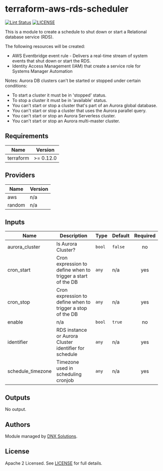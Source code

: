# terraform-aws-rds-scheduler

[![Lint Status](https://github.com/DNXLabs/terraform-aws-rds-scheduler/workflows/Lint/badge.svg)](https://github.com/DNXLabs/terraform-aws-rds-scheduler/actions)
[![LICENSE](https://img.shields.io/github/license/DNXLabs/terraform-aws-rds-scheduler)](https://github.com/DNXLabs/terraform-aws-rds-scheduler/blob/master/LICENSE)

This is a module to create a schedule to shut down or start a Relational database service (RDS).

The following resources will be created:
 - AWS Eventbridge event rule - Delivers a real-time stream of system events that shut down or start the RDS.
 - Identity Access Management (IAM) that create a service role for Systems Manager Automation

Notes:
Aurora DB clusters can't be started or stopped under certain conditions:
- To start a cluster it must be in 'stopped' status.
- To stop a cluster it must be in 'available' status.
- You can't start or stop a cluster that's part of an Aurora global database.
- You can't start or stop a cluster that uses the Aurora parallel query.
- You can't start or stop an Aurora Serverless cluster.
- You can't start or stop an Aurora multi-master cluster.

<!--- BEGIN_TF_DOCS --->

## Requirements

| Name | Version |
|------|---------|
| terraform | >= 0.12.0 |

## Providers

| Name | Version |
|------|---------|
| aws | n/a |
| random | n/a |

## Inputs

| Name | Description | Type | Default | Required |
|------|-------------|------|---------|:--------:|
| aurora\_cluster | Is Aurora Cluster? | `bool` | `false` | no |
| cron\_start | Cron expression to define when to trigger a start of the DB | `any` | n/a | yes |
| cron\_stop | Cron expression to define when to trigger a stop of the DB | `any` | n/a | yes |
| enable | n/a | `bool` | `true` | no |
| identifier | RDS instance or Aurora Cluster identifier for schedule | `any` | n/a | yes |
| schedule\_timezone | Timezone used in scheduling cronjob | `any` | n/a | yes |

## Outputs

No output.

<!--- END_TF_DOCS --->

## Authors

Module managed by [DNX Solutions](https://github.com/DNXLabs).

## License

Apache 2 Licensed. See [LICENSE](https://github.com/DNXLabs/terraform-aws-rds-scheduler/blob/master/LICENSE) for full details.
